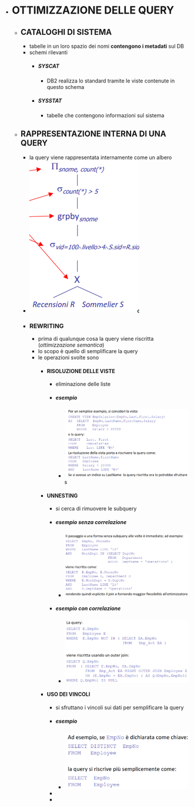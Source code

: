 - # OTTIMIZZAZIONE DELLE QUERY
	- ## CATALOGHI DI SISTEMA
		- tabelle in un loro spazio dei nomi **contengono i metadati** sul DB
		- schemi rilevanti
			- ##### SYSCAT
				- DB2 realizza lo standard  tramite le viste contenute in questo schema
			- ##### SYSSTAT
				- tabelle che contengono informazioni sul sistema
	- ## RAPPRESENTAZIONE INTERNA DI UNA QUERY
		- la query viene rappresentata internamente come un albero
		- ![image.png](../assets/image_1682501235377_0.png)
		- ### REWRITING
			- prima di qualunque cosa la query viene riscritta (*ottimizzazione semantica*)
			- lo scopo è quello di semplificare la query
			- le operazioni svolte sono
				- #### RISOLUZIONE DELLE VISTE
					- eliminazione delle liste
					- ##### esempio
						- ![image.png](../assets/image_1682501534544_0.png)s
				- #### UNNESTING
					- si cerca di rimuovere le subquery
					- ##### esempio senza correlazione
						- ![image.png](../assets/image_1682502130199_0.png)
					- ##### esempio con correlazione
						- ![image.png](../assets/image_1682502299124_0.png)
				- #### USO DEI VINCOLI
					- si sfruttano i vincoli sui dati per semplificare la query
					- ##### esempio
						- ![image.png](../assets/image_1682502417326_0.png)
					-
					-